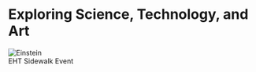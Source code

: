 # **Exploring** Science, Technology, and Art

![Einstein](moments/2019/EHT-wall-cropped.jpg)  
EHT Sidewalk Event
